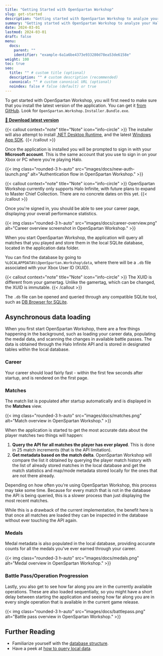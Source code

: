 ```yaml
---
title: "Getting Started with OpenSpartan Workshop"
slug: get-started
description: "Getting started with OpenSpartan Workshop to analyze your Halo stats."
summary: "Getting started with OpenSpartan Workshop to analyze your Halo stats."
date: 2024-03-01
lastmod: 2024-03-01
draft: false
menu:
  docs:
    parent: ""
    identifier: "example-6a1a6be4373e933280d78ea53de6158e"
weight: 100
toc: true
seo:
  title: "" # custom title (optional)
  description: "" # custom description (recommended)
  canonical: "" # custom canonical URL (optional)
  noindex: false # false (default) or true
---
```


To get started with OpenSpartan Workshop, you will first need to make sure that you install the latest version of the application. You can get it [from GitHub](https://github.com/OpenSpartan/openspartan-workshop/releases). Look for `OpenSpartan.Workshop.Installer.Bundle.exe`.

[**🚀 Download latest version**](https://github.com/OpenSpartan/openspartan-workshop/releases/download/1.0.3/OpenSpartan.Workshop.Installer.Bundle.exe)

{{< callout context="note" title="Note" icon="info-circle" >}}
The installer will also attempt to install [.NET Desktop Runtime](https://dotnet.microsoft.com/download/dotnet/8.0), and the latest [Windows App SDK](https://learn.microsoft.com/windows/apps/windows-app-sdk/downloads).
{{< /callout >}}

Once the application is installed you will be prompted to sign in with your **Microsoft account**. This is the same account that you use to sign in on your Xbox or PC where you're playing Halo.

{{< img class="rounded-3 h-auto" src="images/docs/new-auth-launch.png" alt="Authentication flow in OpenSpartan Workshop." >}}

{{< callout context="note" title="Note" icon="info-circle" >}}
OpenSpartan Workshop currently only supports Halo Infinite, with future plans to expand to Master Chief Collection. There are no concrete dates on this yet.
{{< /callout >}}

Once you're signed in, you should be able to see your career page, displaying your overall performance statistics.

{{< img class="rounded-3 h-auto" src="images/docs/career-overview.png" alt="Career overview screenshot in OpenSpartan Workshop." >}}

When you start OpenSpartan Workshop, the application will query all matches that you played and store them in the local SQLite database, located in the application data folder.

You can find the database by going to `%LOCALAPPDATA%\OpenSpartan.Workshop\data`, where there will be a `.db` file associated with your Xbox User ID (XUID).

{{< callout context="note" title="Note" icon="info-circle" >}}
The XUID is different from your gamertag. Unlike the gamertag, which can be changed, the XUID is immutable.
{{< /callout >}}

The `.db` file can be opened and queried through any compatible SQLite tool, such as [DB Browser for SQLite](https://sqlitebrowser.org/).

## Asynchronous data loading

When you first start OpenSpartan Workshop, there are a few things happening in the background, such as loading your career data, populating the medal data, and scanning the changes in available battle passes. The data is obtained through the Halo Infinite API and is stored in designated tables within the local database.

### Career

Your career should load fairly fast - within the first few seconds after startup, and is rendered on the first page.

### Matches

The match list is populated after startup automatically and is displayed in the **Matches** view.

{{< img class="rounded-3 h-auto" src="images/docs/matches.png" alt="Match overview in OpenSpartan Workshop." >}}

When the application is started to get the most accurate data about the player matches two things will happen:

1. **Query the API for all matches the player has ever played**. This is done in 25 match increments (that is the API limitation).
2. **Get metadata based on the match delta**. OpenSpartan Workshop will compare the list it obtained by querying the player match history with the list of already stored matches in the local database and get the match statistics and map/mode metadata stored locally for the ones that are not there already.

Depending on how often you're using OpenSpartan Workshop, this process may take some time. Because for every match that is not in the database the API is being queried, this is a slower process than just displaying the most recent matches.

While this is a drawback of the current implementation, the benefit here is that once all matches are loaded they can be inspected in the database without ever touching the API again.

### Medals

Medal metadata is also populated in the local database, providing accurate counts for all the medals you've ever earned through your career.

{{< img class="rounded-3 h-auto" src="images/docs/medals.png" alt="Medal overview in OpenSpartan Workshop." >}}

### Battle Pass/Operation Progression

Lastly, you also get to see how far along you are in the currently available operations. These are also loaded sequentially, so you might have a short delay between starting the application and seeing how far along you are in every single operation that is available in the current game release.

{{< img class="rounded-3 h-auto" src="images/docs/battlepass.png" alt="Battle pass overview in OpenSpartan Workshop." >}}


## Further Reading

- Familiarize yourself with the [database structure](/docs/workshop/guides/understanding-the-local-database).
- Have a peek at [how to query local data](/docs/workshop/guides/how-to-query-local-data).

